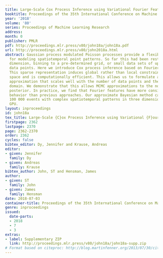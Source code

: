 ```yaml
---
title: Large-Scale Cox Process Inference using Variational Fourier Features
booktitle: Proceedings of the 35th International Conference on Machine Learning
year: '2018'
volume: '80'
series: Proceedings of Machine Learning Research
address: 
month: 0
publisher: PMLR
pdf: http://proceedings.mlr.press/v80/john18a/john18a.pdf
url: http://proceedings.mlr.press/v80/john2018a.html
abstract: Gaussian process modulated Poisson processes provide a flexible framework
  for modeling spatiotemporal point patterns. So far this had been restricted to one
  dimension, binning to a pre-determined grid, or small data sets of up to a few thousand
  data points. Here we introduce Cox process inference based on Fourier features.
  This sparse representation induces global rather than local constraints on the function
  space and is computationally efficient. This allows us to formulate a grid-free
  approximation that scales well with the number of data points and the size of the
  domain. We demonstrate that this allows MCMC approximations to the non-Gaussian
  posterior. In practice, we find that Fourier features have more consistent optimization
  behavior than previous approaches. Our approximate Bayesian method can fit over
  100 000 events with complex spatiotemporal patterns in three dimensions on a single
  GPU.
layout: inproceedings
id: john18a
tex_title: Large-Scale {C}ox Process Inference using Variational {F}ourier Features
firstpage: 2362
lastpage: 2370
page: 2362-2370
order: 2362
cycles: false
bibtex_editor: Dy, Jennifer and Krause, Andreas
editor:
- given: Jennifer
  family: Dy
- given: Andreas
  family: Krause
bibtex_author: John, ST and Hensman, James
author:
- given: ST
  family: John
- given: James
  family: Hensman
date: 2018-07-03
container-title: Proceedings of the 35th International Conference on Machine Learning
genre: inproceedings
issued:
  date-parts:
  - 2018
  - 7
  - 3
extras:
- label: Supplementary ZIP
  link: http://proceedings.mlr.press/v80/john18a/john18a-supp.zip
# Format based on citeproc: http://blog.martinfenner.org/2013/07/30/citeproc-yaml-for-bibliographies/
---
```

